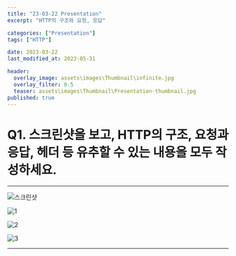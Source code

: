 ```yaml
---
title: "23-03-22 Presentation"
excerpt: "HTTP의 구조와 요청, 응답"

categories: ["Presentation"]
tags: ["HTTP"]

date: 2023-03-22
last_modified_at: 2023-05-31

header:
  overlay_image: assets\images\Thumbnail\infinite.jpg
  overlay_filter: 0.5 
  teaser: assets\images\Thumbnail\Presentation-thumbnail.jpg
published: true
---
```


# Q1. 스크린샷을 보고, HTTP의 구조, 요청과 응답, 헤더 등 유추할 수 있는 내용을 모두 작성하세요.

---

![스크린샷](https://github.com/pomottoro/comments/assets/58872932/92d7bbb1-adbe-4535-a15c-d6de58cc1616)

![1](https://github.com/pomottoro/comments/assets/58872932/240c2404-3a9f-49fb-b272-157c5fcbaa79)

![2](https://github.com/pomottoro/comments/assets/58872932/9fc841b5-780e-40f8-9d6c-f4856b74d8f8)

![3](https://github.com/pomottoro/comments/assets/58872932/bd580a51-6330-4c79-98ed-865f849054b3)



---